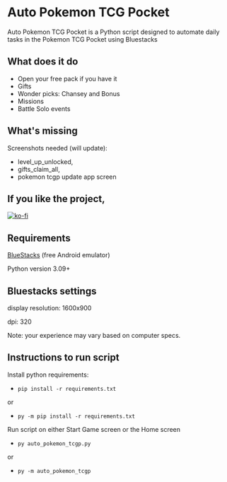 # Auto Pokemon TCG Pocket

Auto Pokemon TCG Pocket is a Python script designed to automate daily tasks in the Pokemon TCG Pocket using Bluestacks


## What does it do

- Open your free pack if you have it
- Gifts
- Wonder picks: Chansey and Bonus
- Missions
- Battle Solo events


## What's missing

Screenshots needed (will update):
- level_up_unlocked,
- gifts_claim_all,
- pokemon tcgp update app screen


## If you like the project,

[![ko-fi](https://ko-fi.com/img/githubbutton_sm.svg)](https://ko-fi.com/F1F21AN8FX)


## Requirements

[BlueStacks](https://www.bluestacks.com) (free Android emulator)

Python version 3.09+


## Bluestacks settings

display resolution: 1600x900

dpi: 320

Note: your experience may vary based on computer specs.


## Instructions to run script

Install python requirements:
- `pip install -r requirements.txt`

or
- `py -m pip install -r requirements.txt`

Run script on either Start Game screen or the Home screen
- `py auto_pokemon_tcgp.py`

or
- `py -m auto_pokemon_tcgp`
